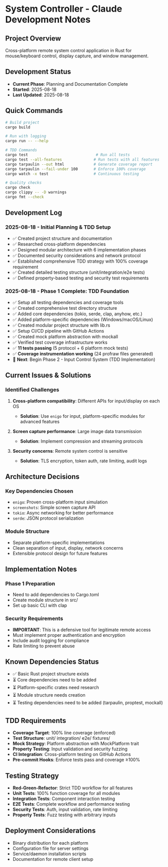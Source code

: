 # System Controller - Claude Development Notes

## Project Overview
Cross-platform remote system control application in Rust for mouse/keyboard control, display capture, and window management.

## Development Status
- **Current Phase**: Planning and Documentation Complete
- **Started**: 2025-08-18
- **Last Updated**: 2025-08-18

## Quick Commands
```bash
# Build project
cargo build

# Run with logging
cargo run -- --help

# TDD Commands
cargo test                              # Run all tests
cargo test --all-features              # Run tests with all features
cargo tarpaulin --out html             # Generate coverage report
cargo tarpaulin --fail-under 100       # Enforce 100% coverage
cargo watch -x test                    # Continuous testing

# Quality checks
cargo check
cargo clippy -- -D warnings
cargo fmt --check
```

## Development Log

### 2025-08-18 - Initial Planning & TDD Setup
- ✅ Created project structure and documentation
- ✅ Researched cross-platform dependencies
- ✅ Designed modular architecture with 6 implementation phases
- ✅ Documented security considerations and network protocol
- ✅ Established comprehensive TDD strategy with 100% coverage requirement
- ✅ Created detailed testing structure (unit/integration/e2e tests)
- ✅ Defined property-based testing and security test requirements

### 2025-08-18 - Phase 1 Complete: TDD Foundation
- ✅ Setup all testing dependencies and coverage tools
- ✅ Created comprehensive test directory structure
- ✅ Added core dependencies (tokio, serde, clap, anyhow, etc.)
- ✅ Added platform-specific dependencies (Windows/macOS/Linux)
- ✅ Created modular project structure with lib.rs
- ✅ Setup CI/CD pipeline with GitHub Actions
- ✅ Created mock platform abstraction with mockall
- ✅ Verified test coverage infrastructure works
- ✅ **11 tests passing** (5 protocol + 6 platform mock tests)
- ✅ **Coverage instrumentation working** (24 profraw files generated)
- 📝 **Next**: Begin Phase 2 - Input Control System (TDD Implementation)

## Current Issues & Solutions

### Identified Challenges
1. **Cross-platform compatibility**: Different APIs for input/display on each OS
   - **Solution**: Use `enigo` for input, platform-specific modules for advanced features

2. **Screen capture performance**: Large image data transmission
   - **Solution**: Implement compression and streaming protocols

3. **Security concerns**: Remote system control is sensitive
   - **Solution**: TLS encryption, token auth, rate limiting, audit logs

## Architecture Decisions

### Key Dependencies Chosen
- `enigo`: Proven cross-platform input simulation
- `screenshots`: Simple screen capture API  
- `tokio`: Async networking for better performance
- `serde`: JSON protocol serialization

### Module Structure
- Separate platform-specific implementations
- Clean separation of input, display, network concerns
- Extensible protocol design for future features

## Implementation Notes

### Phase 1 Preparation
- Need to add dependencies to Cargo.toml
- Create module structure in src/
- Set up basic CLI with clap

### Security Requirements
- **IMPORTANT**: This is a defensive tool for legitimate remote access
- Must implement proper authentication and encryption
- Include audit logging for compliance
- Rate limiting to prevent abuse

## Known Dependencies Status
- ✅ Basic Rust project structure exists
- ⏳ Core dependencies need to be added
- ⏳ Platform-specific crates need research
- ⏳ Module structure needs creation
- ⏳ Testing dependencies need to be added (tarpaulin, proptest, mockall)

## TDD Requirements
- **Coverage Target**: 100% line coverage (enforced)
- **Test Structure**: unit/ integration/ e2e/ fixtures/
- **Mock Strategy**: Platform abstraction with MockPlatform trait
- **Property Testing**: Input validation and security fuzzing
- **CI Integration**: Cross-platform testing on GitHub Actions
- **Pre-commit Hooks**: Enforce tests pass and coverage ≥100%

## Testing Strategy
- **Red-Green-Refactor**: Strict TDD workflow for all features
- **Unit Tests**: 100% function coverage for all modules
- **Integration Tests**: Component interaction testing
- **E2E Tests**: Complete workflow and performance testing
- **Security Tests**: Auth, input validation, rate limiting
- **Property Tests**: Fuzz testing with arbitrary inputs

## Deployment Considerations
- Binary distribution for each platform
- Configuration file for server settings
- Service/daemon installation scripts
- Documentation for remote client setup